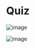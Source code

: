 # Quiz

![image](https://github.com/AnkitaSingh2000/Quiz/assets/89559467/f54b864b-c9cd-41fa-a85a-f62e1175b02e)

![image](https://github.com/AnkitaSingh2000/Quiz/assets/89559467/e34008a6-ad64-4fc5-8559-bfeeb5887a49)


